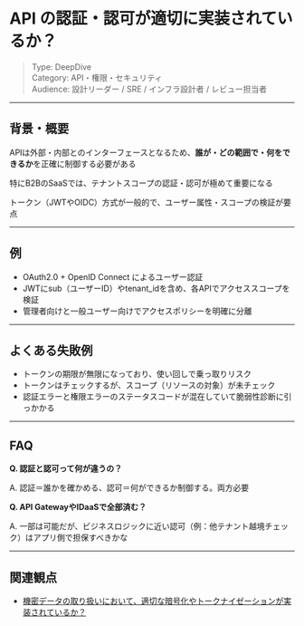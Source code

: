# API の認証・認可が適切に実装されているか？

> Type: DeepDive  
> Category: API・権限・セキュリティ  
> Audience: 設計リーダー / SRE / インフラ設計者 / レビュー担当者

---

## 背景・概要

APIは外部・内部とのインターフェースとなるため、**誰が・どの範囲で・何をできるか**を正確に制御する必要がある

特にB2BのSaaSでは、テナントスコープの認証・認可が極めて重要になる

トークン（JWTやOIDC）方式が一般的で、ユーザー属性・スコープの検証が要点

---

## 例

- OAuth2.0 + OpenID Connect によるユーザー認証
- JWTにsub（ユーザーID）やtenant_idを含め、各APIでアクセススコープを検証
- 管理者向けと一般ユーザー向けでアクセスポリシーを明確に分離

---

## よくある失敗例

- トークンの期限が無限になっており、使い回しで乗っ取りリスク
- トークンはチェックするが、スコープ（リソースの対象）が未チェック
- 認証エラーと権限エラーのステータスコードが混在していて脆弱性診断に引っかかる

---

## FAQ

**Q. 認証と認可って何が違うの？**

A. 認証＝誰かを確かめる、認可＝何ができるか制御する。両方必要

**Q. API GatewayやIDaaSで全部済む？**

A. 一部は可能だが、ビジネスロジックに近い認可（例：他テナント越境チェック）はアプリ側で担保すべきかな

---

## 関連観点

- [機密データの取り扱いにおいて、適切な暗号化やトークナイゼーションが実装されているか？](https://zenn.dev/kanaria007/articles/743fb90d764ae0)
